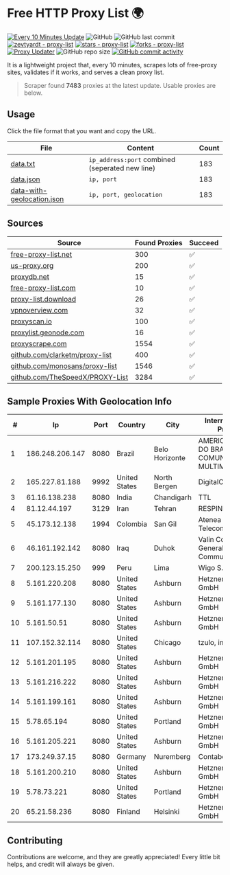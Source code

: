 
# Free HTTP Proxy List 🌍

[![Every 10 Minutes Update](https://github.com/mertguvencli/http-proxy-list/actions/workflows/main.yml/badge.svg?branch=main)](https://github.com/mertguvencli/http-proxy-list/actions/workflows/main.yml)
![GitHub](https://img.shields.io/github/license/mertguvencli/http-proxy-list)
![GitHub last commit](https://img.shields.io/github/last-commit/mertguvencli/http-proxy-list)
[![zevtyardt - proxy-list](https://img.shields.io/static/v1?label=zevtyardt&message=proxy-list&color=blue&logo=github)](https://github.com/zevtyardt/proxy-list "Go to GitHub repo")
[![stars - proxy-list](https://img.shields.io/github/stars/zevtyardt/proxy-list?style=social)](https://github.com/zevtyardt/proxy-list)
[![forks - proxy-list](https://img.shields.io/github/forks/zevtyardt/proxy-list?style=social)](https://github.com/zevtyardt/proxy-list)
[![Proxy Updater](https://github.com/zevtyardt/proxy-list/workflows/Proxy%20Updater/badge.svg)](https://github.com/zevtyardt/proxy-list/actions?query=workflow:"Proxy+Updater")
![GitHub repo size](https://img.shields.io/github/repo-size/zevtyardt/proxy-list)
[![GitHub commit activity](https://img.shields.io/github/commit-activity/m/zevtyardt/proxy-list?logo=commits)](https://github.com/zevtyardt/proxy-list/commits/main)

It is a lightweight project that, every 10 minutes, scrapes lots of free-proxy sites, validates if it works, and serves a clean proxy list.

> Scraper found **7483** proxies at the latest update. Usable proxies are below.

## Usage

Click the file format that you want and copy the URL.

|File|Content|Count|
|----|-------|-----|
|[data.txt](https://raw.githubusercontent.com/mertguvencli/http-proxy-list/main/proxy-list/data.txt)|`ip_address:port` combined (seperated new line)|183|
|[data.json](https://raw.githubusercontent.com/mertguvencli/http-proxy-list/main/proxy-list/data.json)|`ip, port`|183|
|[data-with-geolocation.json](https://raw.githubusercontent.com/mertguvencli/http-proxy-list/main/proxy-list/data-with-geolocation.json)|`ip, port, geolocation`|183|

## Sources

|Source|Found Proxies|Succeed|
|------|-------------|-------|
|[free-proxy-list.net](https://free-proxy-list.net)|300|✅|
|[us-proxy.org](https://www.us-proxy.org)|200|✅|
|[proxydb.net](http://proxydb.net)|15|✅|
|[free-proxy-list.com](https://free-proxy-list.com/?page=&port=&type%5B%5D=http&type%5B%5D=https&up_time=0&search=Search)|10|✅|
|[proxy-list.download](https://www.proxy-list.download/HTTP)|26|✅|
|[vpnoverview.com](https://vpnoverview.com/privacy/anonymous-browsing/free-proxy-servers)|32|✅|
|[proxyscan.io](https://www.proxyscan.io)|100|✅|
|[proxylist.geonode.com](https://proxylist.geonode.com/api/proxy-list?limit=300&page=1&sort_by=lastChecked&sort_type=desc&protocols=http,https)|16|✅|
|[proxyscrape.com](https://api.proxyscrape.com/v2/?request=displayproxies&protocol=http&timeout=10000&country=all&ssl=all&anonymity=all)|1554|✅|
|[github.com/clarketm/proxy-list](https://raw.githubusercontent.com/clarketm/proxy-list/master/proxy-list-raw.txt)|400|✅|
|[github.com/monosans/proxy-list](https://raw.githubusercontent.com/monosans/proxy-list/main/proxies/http.txt)|1546|✅|
|[github.com/TheSpeedX/PROXY-List](https://raw.githubusercontent.com/TheSpeedX/PROXY-List/master/http.txt)|3284|✅|


## Sample Proxies With Geolocation Info

|#|Ip|Port|Country|City|Internet Service Provider|
|-|--|----|-------|----|-------------------------|
|1|186.248.206.147|8080|Brazil|Belo Horizonte|AMERICAN TOWER DO BRASIL-COMUNICAÇÂO MULTIMÍDIA LT|
|2|165.227.81.188|9992|United States|North Bergen|DigitalOcean, LLC|
|3|61.16.138.238|8080|India|Chandigarh|TTL|
|4|81.12.44.197|3129|Iran|Tehran|RESPINA Networks|
|5|45.173.12.138|1994|Colombia|San Gil|Atenea Telecomunicaciones|
|6|46.161.192.142|8080|Iraq|Duhok|Valin Company for General Trading and Communication LTD|
|7|200.123.15.250|999|Peru|Lima|Wigo S.A.|
|8|5.161.220.208|8080|United States|Ashburn|Hetzner Online GmbH|
|9|5.161.177.130|8080|United States|Ashburn|Hetzner Online GmbH|
|10|5.161.50.51|8080|United States|Ashburn|Hetzner Online GmbH|
|11|107.152.32.114|8080|United States|Chicago|tzulo, inc.|
|12|5.161.201.195|8080|United States|Ashburn|Hetzner Online GmbH|
|13|5.161.216.222|8080|United States|Ashburn|Hetzner Online GmbH|
|14|5.161.199.161|8080|United States|Ashburn|Hetzner Online GmbH|
|15|5.78.65.194|8080|United States|Portland|Hetzner Online GmbH|
|16|5.161.205.221|8080|United States|Ashburn|Hetzner Online GmbH|
|17|173.249.37.15|8080|Germany|Nuremberg|Contabo GmbH|
|18|5.161.200.210|8080|United States|Ashburn|Hetzner Online GmbH|
|19|5.78.73.221|8080|United States|Portland|Hetzner Online GmbH|
|20|65.21.58.236|8080|Finland|Helsinki|Hetzner Online GmbH|



## Contributing

Contributions are welcome, and they are greatly appreciated! Every
little bit helps, and credit will always be given.


